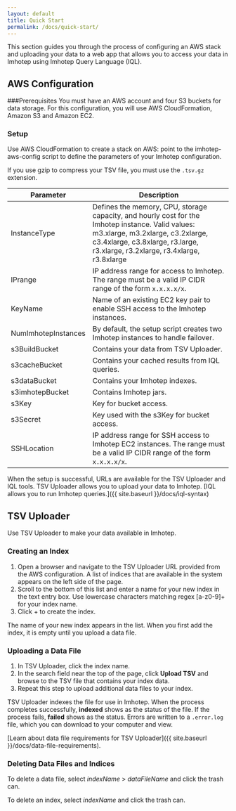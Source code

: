 ```yaml
---
layout: default
title: Quick Start
permalink: /docs/quick-start/
---
```


This section guides you through the process of configuring an AWS stack and uploading your data to a web app that allows you to access your data in Imhotep using Imhotep Query Language (IQL). 

## AWS Configuration

###Prerequisites
You must have an AWS account and four S3 buckets for data storage. For this configuration, you will use AWS CloudFormation, Amazon S3 and Amazon EC2.

### Setup
Use AWS CloudFormation to create a stack on AWS: point to the imhotep-aws-config script to define the parameters of your Imhotep configuration. 

If you use gzip to compress your TSV file, you must use the `.tsv.gz` extension.

| Parameter | Description |
| ------------- | --------- |
| InstanceType | Defines the memory, CPU, storage capacity, and hourly cost for the Imhotep instance. Valid values: m3.xlarge, m3.2xlarge, c3.2xlarge, c3.4xlarge, c3.8xlarge, r3.large, r3.xlarge, r3.2xlarge, r3.4xlarge, r3.8xlarge |
| IPrange | IP address range for access to Imhotep. The range must be a valid IP CIDR range of the form `x.x.x.x/x`. |
| KeyName | Name of an existing EC2 key pair to enable SSH access to the Imhotep instances. |
| NumImhotepInstances | By default, the setup script creates two Imhotep instances to handle failover. |
| s3BuildBucket | Contains your data from TSV Uploader. |
| s3cacheBucket | Contains your cached results from IQL queries. |
| s3dataBucket | Contains your Imhotep indexes. |
| s3imhotepBucket | Contains Imhotep jars. |
| s3Key | Key for bucket access. |
| s3Secret | Key used with the s3Key for bucket access. |
| SSHLocation | IP address range for SSH access to Imhotep EC2 instances. The range must be a valid IP CIDR range of the form `x.x.x.x/x`. |

When the setup is successful, URLs are available for the TSV Uploader and IQL tools.  TSV Uploader allows you to upload your data to Imhotep. [IQL allows you to run Imhotep queries.]({{ site.baseurl }}/docs/iql-syntax)

## TSV Uploader

Use TSV Uploader to make your data available in Imhotep.

### Creating an Index
1. Open a browser and navigate to the TSV Uploader URL provided from the AWS configuration. A list of indices that are available in the system appears on the left side of the page. 
2. Scroll to the bottom of this list and enter a name for your new index in the text entry box. Use lowercase characters matching regex [a-z0-9]+ for your index name.
3. Click + to create the index.

The name of your new index appears in the list. When you first add the index, it is empty until you upload a data file. 

### Uploading a Data File
1. In TSV Uploader, click the index name.
2. In the search field near the top of the page, click **Upload TSV** and browse to the TSV file that contains your index data. 
3. Repeat this step to upload additional data files to your index. 

TSV Uploader indexes the file for use in Imhotep. When the process completes successfully, **indexed** shows as the status of the file. If the process fails, **failed** shows as the status. Errors are written to a `.error.log` file, which you can download to your computer and view. 

[Learn about data file requirements for TSV Uploader]({{ site.baseurl }}/docs/data-file-requirements).

### Deleting Data Files and Indices
To delete a data file, select *indexName* > *dataFileName* and click the trash can. 

To delete an index, select *indexName* and click the trash can.
